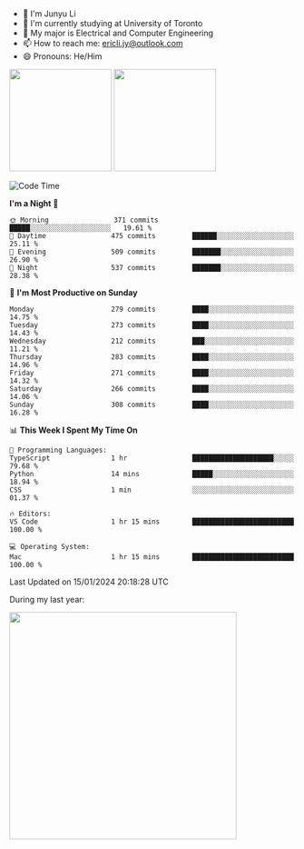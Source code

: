 ### 
- 👨 I'm Junyu Li
- 📖 I'm currently studying at University of Toronto
- 🌱 My major is Electrical and Computer Engineering
- 📫 How to reach me: ericli.jy@outlook.com
- 😄 Pronouns: He/Him

<p align="left">  
  <img height="180em" src="https://github-readme-stats-sigma-five-48.vercel.app/api?username=ericjyli&theme=tokyonight&show_icons=true&count_private=true&include_orgs=true" />
  <img height="180em" src="https://github-readme-stats-sigma-five-48.vercel.app/api/top-langs/?username=ericjyli&theme=tokyonight&count_private=true&include_orgs=true&include_orgs=true&layout=compact" />
</p>

<!--START_SECTION:waka-->
![Code Time](http://img.shields.io/badge/Code%20Time-384%20hrs%2043%20mins-blue)

**I'm a Night 🦉** 

```text
🌞 Morning                371 commits         █████░░░░░░░░░░░░░░░░░░░░   19.61 % 
🌆 Daytime                475 commits         ██████░░░░░░░░░░░░░░░░░░░   25.11 % 
🌃 Evening                509 commits         ███████░░░░░░░░░░░░░░░░░░   26.90 % 
🌙 Night                  537 commits         ███████░░░░░░░░░░░░░░░░░░   28.38 % 
```
📅 **I'm Most Productive on Sunday** 

```text
Monday                   279 commits         ████░░░░░░░░░░░░░░░░░░░░░   14.75 % 
Tuesday                  273 commits         ████░░░░░░░░░░░░░░░░░░░░░   14.43 % 
Wednesday                212 commits         ███░░░░░░░░░░░░░░░░░░░░░░   11.21 % 
Thursday                 283 commits         ████░░░░░░░░░░░░░░░░░░░░░   14.96 % 
Friday                   271 commits         ████░░░░░░░░░░░░░░░░░░░░░   14.32 % 
Saturday                 266 commits         ████░░░░░░░░░░░░░░░░░░░░░   14.06 % 
Sunday                   308 commits         ████░░░░░░░░░░░░░░░░░░░░░   16.28 % 
```


📊 **This Week I Spent My Time On** 

```text
💬 Programming Languages: 
TypeScript               1 hr                ████████████████████░░░░░   79.68 % 
Python                   14 mins             █████░░░░░░░░░░░░░░░░░░░░   18.94 % 
CSS                      1 min               ░░░░░░░░░░░░░░░░░░░░░░░░░   01.37 % 

🔥 Editors: 
VS Code                  1 hr 15 mins        █████████████████████████   100.00 % 

💻 Operating System: 
Mac                      1 hr 15 mins        █████████████████████████   100.00 % 
```


 Last Updated on 15/01/2024 20:18:28 UTC
<!--END_SECTION:waka-->

<p> During my last year: </p>
<img height="400em" src="https://github-readme-stats-git-master-ericjyli.vercel.app/api/wakatime?username=ericjyli&layout=compact&theme=tokyonight" />

<!--
Here are some ideas to get you started:

- 🔭 I’m currently working on ...
- 🌱 I’m currently learning ...
- 👯 I’m looking to collaborate on ...
- 🤔 I’m looking for help with ...
- 💬 Ask me about ...
- 📫 How to reach me: ...
- 😄 Pronouns: ...
- ⚡ Fun fact: ...
-->
